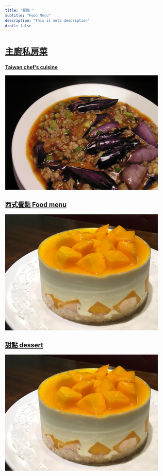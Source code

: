 ```yaml
---
title: "餐點 "
subtitle: "Food Menu"
description: "This is meta description"
draft: false
---
```


#  [主廚私房菜 ](./cuisine)
### [Taiwan chef's cuisine ](./cuisine)
[![主廚私房菜 Taiwan chef's cuisine pic](./estern-meal.jpg)](./cuisine)
## [西式餐點 Food menu](./food)
![](./dessert.jpg)
## [甜點 dessert ](./dessert)
![](./dessert.jpg)